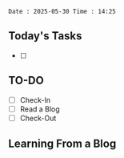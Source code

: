 ``` Date : 2025-05-30 Time : 14:25 ```

## **Today's Tasks**
- [ ] 
## **TO-DO** 
- [ ] Check-In 
- [ ] Read a Blog
- [ ] Check-Out 

## Learning From a Blog